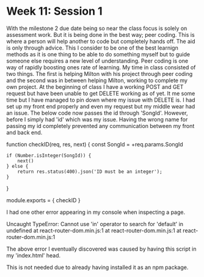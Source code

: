 # Week 11: Session 1

With the milestone 2 due date being so near the class focus is solely on assessment work. But it is being done in the best way; peer coding. This is where a person will help another to code but completely hands off. The aid is only through advice. This I consider to be one of the best learnign methods as it is one thing to be able to do something myself but to guide someone else requires a new level of understanding. Peer coding is one way of rapidly boosting ones rate of learning.
My time in class consisted of two things. The first is helping Milton with his project through peer coding and the second was in between helping Milton, working to complete my own project. 
At the beginning of class I have a working POST and GET request but have been unable to get DELETE working as of yet. It me some time but I have managed to pin down where my issue with DELETE is. I had set up my front end properly and even my request but my middle wear had an issue. The below code now passes the id through 'SongId'. However, before I simply had 'id' which was my issue. Having the wrong name for passing my id completely prevented any communication between my front and back end.

function checkID(req, res, next) {
    const SongId = +req.params.SongId

    if (Number.isInteger(SongId)) {
        next() 
    } else {
        return res.status(400).json('ID must be an integer'); 
    }
}

module.exports = {
    checkID
}


I had one other error appearing in my console when inspecting a page. 

Uncaught TypeError: Cannot use 'in' operator to search for 'default' in undefined
    at react-router-dom.min.js:1
    at react-router-dom.min.js:1
    at react-router-dom.min.js:1

The above error I eventually discovered was caused by having this script in my 'index.html' head.

<script src="https://unpkg.com/react-router-dom/umd/react-router-dom.min.js"></script>

This is not needed due to already having installed it as an npm package.